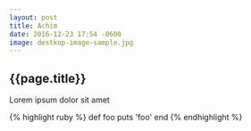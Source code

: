 ```yaml
---
layout: post
title: Achim
date: 2016-12-23 17:54 -0600
image: destkop-image-sample.jpg
---
```


## {{page.title}}

Lorem ipsum dolor sit amet
<!--more-->
{% highlight ruby %}
def foo
  puts 'foo'
end
{% endhighlight %}
